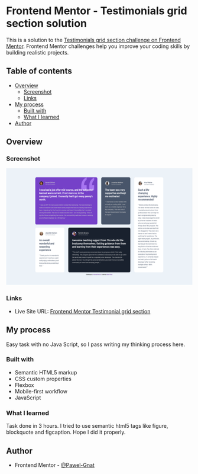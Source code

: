# Frontend Mentor - Testimonials grid section solution

This is a solution to the [Testimonials grid section challenge on Frontend Mentor](https://www.frontendmentor.io/challenges/testimonials-grid-section-Nnw6J7Un7). Frontend Mentor challenges help you improve your coding skills by building realistic projects.

## Table of contents

- [Overview](#overview)
  - [Screenshot](#screenshot)
  - [Links](#links)
- [My process](#my-process)
  - [Built with](#built-with)
  - [What I learned](#what-i-learned)
- [Author](#author)

## Overview

### Screenshot

![](./screenshot.png)

### Links

- Live Site URL: [Frontend Mentor Testimonial grid section](https://pawel-gnat.github.io/Frontend-Mentor-Testimonial-grid-section/)

## My process

Easy task with no Java Script, so I pass writing my thinking process here.

### Built with

- Semantic HTML5 markup
- CSS custom properties
- Flexbox
- Mobile-first workflow
- JavaScript

### What I learned

Task done in 3 hours. I tried to use semantic html5 tags like figure, blockquote and figcaption. Hope I did it properly.

## Author

- Frontend Mentor - [@Pawel-Gnat](https://www.frontendmentor.io/profile/Pawel-Gnat)

